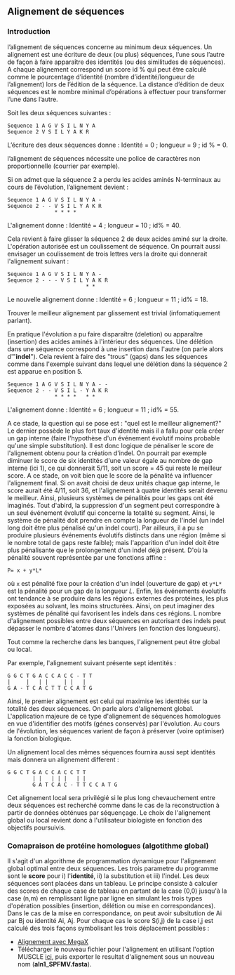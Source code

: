 ## Alignement de séquences
### Introduction
l’alignement de séquences concerne au minimum deux séquences. Un alignement est une écriture de deux (ou plus) séquences, l’une sous l’autre de façon à faire apparaître des identités (ou des similitudes de séquences). A chaque alignement correspond un score id % qui peut être calculé comme le pourcentage d’identité (nombre d’identité/longueur de l’alignement) lors de l’édition de la séquence.
La distance d’édition de deux séquences est le nombre minimal d’opérations à effectuer pour transformer l’une dans l’autre.

Soit les deux séquences suivantes :
```
Sequence 1 A G V S I L N Y A
Sequence 2 V S I L Y A K R
```
L’écriture des deux séquences donne : Identité = 0 ; longueur = 9 ; id % = 0.

l’alignement de séquences nécessite une police de caractères non proportionnelle (courrier par exemple).

Si on admet que la séquence 2 a perdu les acides aminés N-terminaux au cours de l’évolution, l’alignement devient : 

```
Sequence 1 A G V S I L N Y A -
Sequence 2 - - V S I L Y A K R
               * * * *
```

L'alignement donne : Identité = 4 ; longueur = 10 ; id% = 40.

Cela revient à faire glisser la séquence 2 de deux acides aminé sur la droite. L'opération autorisée est un coulissement de séquence. On pourrait aussi envisager un coulissement de trois lettres vers la droite qui donnerait l'alignement suivant :

```
Sequence 1 A G V S I L N Y A -
Sequence 2 - - - V S I L Y A K R
                         * *
```
Le nouvelle alignement donne : Identité = 6 ; longueur = 11 ; id% = 18.

Trouver le meilleur alignement par glissement est trivial (infomatiquement parlant).

En pratique l'évolution a pu faire disparaître (deletion) ou apparaître (insertion) des acides aminés à l'intérieur des séquences. Une délétion dans une séquence correspond à une insertion dans l'autre (on parle alors d'"**indel**"). Cela revient à faire des "trous" (gaps) dans les séquences comme dans l'exemple suivant dans lequel une délétion dans la séquence 2 est apparue en position 5.

```
Sequence 1 A G V S I L N Y A - -
Sequence 2 - - V S I L - Y A K R
               * * * *   * *
```
L'alignement donne : Identité = 6 ; longueur = 11 ; id% = 55.

A ce stade, la question qui se pose est : "quel est le meilleur alignement?" Le dernier possède le plus fort taux d'identité mais il a fallu pour cela créer un gap interne (faire l'hypothèse d'un événement évolutif moins probable qu'une simple substitution). Il est donc logique de pénaliser le score de l'alignement obtenu pour la création d'indel. On pourrait par exemple diminuer le score de six identités d'une valeur égale au nombre de gap interne (ici 1), ce qui donnerait 5/11, soit un score = 45 qui reste le meilleur score. A ce stade, on voit bien que le score de la pénalité va influencer l'alignement final. Si on avait choisi de deux unités chaque gap interne, le score aurait été 4/11, soit 36, et l'alignement à quatre identités serait devenu le meilleur. Ainsi, plusieurs systèmes de pénalités pour les gaps ont été imaginés. Tout d'abird, la suppression d'un segment peut correspondre à un seul événement évolutif qui concerne la totalité su segment. Ainsi, le système de pénalité doit prendre en compte la longueur de l'indel (un indel long doit être plus pénalisé qu'un indel court). Par ailleurs, il a pu se produire plusieurs événements évolutifs distincts dans une région (même si le nombre total de gaps reste faible); mais l'apparition d'un indel doit être plus pénalisante que le prolongement d'un indel déjà présent. D'où la pénalité souvent représentée par une fonctions affine :

```
P= x + y*L*
```

où `x` est pénalité fixe pour la création d'un indel (ouverture de gap) et `y*L*` est la pénalité pour un gap de la longueur *L*. Enfin, les événements évolutifs ont tendance à se produire dans les régions externes des protéines, les plus exposées au solvant, les moins structurées. Ainsi, on peut imaginer des systèmes de pénalité qui favorisent les indels dans ces régions. L nombre d'alignement possibles entre deux séquences en autorisant des indels peut dépasser le nombre d'atomes dans l'Univers (en fonction des longueurs).

Tout comme la recherche dans les banques, l'alignement peut être global ou local.

Par exemple, l'alignement suivant présente sept identités :
```
G G C T G A C C A C C - T T
|     |   | |     | |   |
G A - T C A C T T C C A T G
```

Ainsi, le premier alignement est celui qui maximise les identités sur la totalité des deux séquences. On parle alors d'alignement global. L'application majeure de ce type d'alignement de séquences homologues en vue d'identifier des motifs (génes conservés) par l'évolution. Au cours de l'évolution, les séquences varient de façon à préserver (voire optimiser) la fonction biologique.

Un alignement local des mêmes séquences fournira aussi sept identités mais donnera un alignement different :

```
G G C T G A C C A C C T T
        | |   | | |   | |
        G A T C A C - T T C C A T G 
```

Cet alignement local sera privilégié si le plus long chevauchement entre deux séquences est recherché comme dans le cas de la reconstruction à partir de données obténues par séquençage. Le choix de l'alignement global ou local revient donc à l'utilisateur biologiste en fonction des objectifs poursuivis.

### Comapraison de protéine homologues (algotithme global)

Il s'agit d'un algorithme de programmation dynamique pour l'alignement global optimal entre deux séquences. Les trois parametre du programme sont le **score** pour i) l'**identité**, ii) la substitution et iii) l'indel. Les deux séquences sont placées dans un tableau. Le principe consiste à calculer des scores de chaque case de tableau en partant de la case (0,0) jusqu'à la case (n,m) en remplissant ligne par ligne en simulant les trois types d'opération possibles (insertion, délétion ou mise en correspondances). Dans le cas de la mise en correspondance, on peut avoir subsitution de Ai par Bj ou identité Ai, Aj. Pour chaque cas le score S(i,j) de la case i,j est calculé des trois façons symbolisant les trois déplacement possibles :

* [Alignement avec MegaX](https://github.com/Ezechiel-Tibiri/Cours_bioinformatique_2020/blob/main/data.zip)
* Télécharger le nouveau fichier pour l'alignement en utilisant l'option MUSCLE [ici](https://github.com/Ezechiel-Tibiri/Cours_bioinformatique_2020/blob/main/data_new.zip), puis exporter le resultat d'alignement sous un nouveau nom (**aln1_SPFMV.fasta**).
